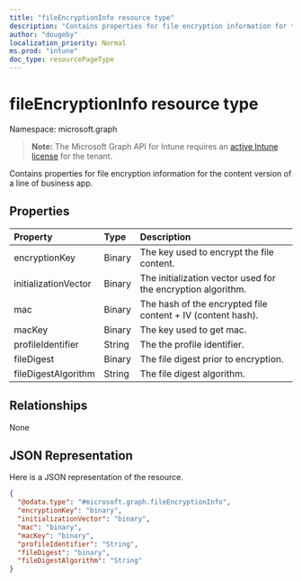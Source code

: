 ```yaml
---
title: "fileEncryptionInfo resource type"
description: "Contains properties for file encryption information for the content version of a line of business app."
author: "dougeby"
localization_priority: Normal
ms.prod: "intune"
doc_type: resourcePageType
---
```


# fileEncryptionInfo resource type

Namespace: microsoft.graph

> **Note:** The Microsoft Graph API for Intune requires an [active Intune license](https://go.microsoft.com/fwlink/?linkid=839381) for the tenant.

Contains properties for file encryption information for the content version of a line of business app.

## Properties
|Property|Type|Description|
|:---|:---|:---|
|encryptionKey|Binary|The key used to encrypt the file content.|
|initializationVector|Binary|The initialization vector used for the encryption algorithm.|
|mac|Binary|The hash of the encrypted file content + IV (content hash).|
|macKey|Binary|The key used to get mac.|
|profileIdentifier|String|The the profile identifier.|
|fileDigest|Binary|The file digest prior to encryption.|
|fileDigestAlgorithm|String|The file digest algorithm.|

## Relationships
None

## JSON Representation
Here is a JSON representation of the resource.
<!-- {
  "blockType": "resource",
  "@odata.type": "microsoft.graph.fileEncryptionInfo"
}
-->
``` json
{
  "@odata.type": "#microsoft.graph.fileEncryptionInfo",
  "encryptionKey": "binary",
  "initializationVector": "binary",
  "mac": "binary",
  "macKey": "binary",
  "profileIdentifier": "String",
  "fileDigest": "binary",
  "fileDigestAlgorithm": "String"
}
```






